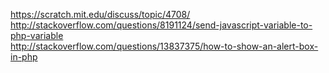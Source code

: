 https://scratch.mit.edu/discuss/topic/4708/  
http://stackoverflow.com/questions/8191124/send-javascript-variable-to-php-variable  
http://stackoverflow.com/questions/13837375/how-to-show-an-alert-box-in-php
